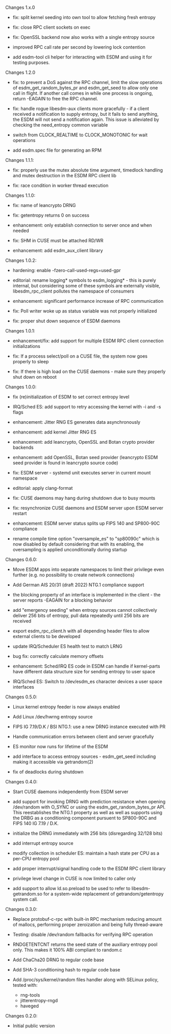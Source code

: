 Changes 1.x.0
* fix: split kernel seeding into own tool to allow fetching fresh entropy

* fix: close RPC client sockets on exec

* fix: OpenSSL backend now also works with a single entropy source

* improved RPC call rate per second by lowering lock contention

* add esdm-tool cli helper for interacting with ESDM and using it for testing purposes.

Changes 1.2.0
* fix: to prevent a DoS against the RPC channel, limit the slow operations of esdm_get_random_bytes_pr and esdm_get_seed to allow only one call in flight. If another call comes in while one process is ongoing, return -EAGAIN to free the RPC channel.

* fix: handle rogue libesdm-aux clients more gracefully - if a client received a notification to supply entropy, but it fails to send anything, the ESDM will not send a notification again. This issue is alleviated by checking the need_entropy common variable

* switch from CLOCK_REALTIME to CLOCK_MONOTONIC for wait operations

* add esdm.spec file for generating an RPM

Changes 1.1.1:
* fix: properly use the mutex absolute time argument, timedlock handling and mutex destruction in the ESDM RPC client lib

* fix: race condition in worker thread execution

Changes 1.1.0:
* fix: name of leancrypto DRNG

* fix: getentropy returns 0 on success

* enhancement: only establish connection to server once and when needed

* fix: SHM in CUSE must be attached RD/WR

* enhancement: add esdm_aux_client library

Changes 1.0.2:
* hardening: enable -fzero-call-used-regs=used-gpr

* editorial: rename logging* symbols to esdm_logging* - this is purely internal, but considering some of these symbols are externally visible, libesdm_rpc_client pollutes the namespace of consumers

* enhancement: significant performance increase of RPC communication

* fix: Poll writer woke up as status variable was not properly initialized

* fix: proper shut down sequence of ESDM daemons

Changes 1.0.1:
* enhancement/fix: add support for multiple ESDM RPC client connection initializations

* fix: If a process select/poll on a CUSE file, the system now goes properly to sleep

* fix: If there is high load on the CUSE daemons - make sure they properly shut down on reboot

Changes 1.0.0:
* fix (re)initialization of ESDM to set correct entropy level

* IRQ/Sched ES: add support to retry accessing the kernel with -i and -s flags

* enhancement: Jitter RNG ES generates data asynchronously

* enhancement: add kernel Jitter RNG ES

* enhancement: add leancrypto, OpenSSL and Botan crypto provider backends

* enhancement: add OpenSSL, Botan seed provider (leancrypto ESDM seed provider is found in leancrypto source code)

* fix: ESDM server - systemd unit executes server in current mount namespace

* editorial: apply clang-format

* fix: CUSE daemons may hang during shutdown due to busy mounts

* fix: resynchronize CUSE daemons and ESDM server upon ESDM server restart

* enhancement: ESDM server status splits up FIPS 140 and SP800-90C compliance

* rename compile time option "oversample_es" to "sp80090c" which is now disabled
  by default considering that with its enabling, the oversampling is applied
  unconditionally during startup

Changes 0.6.0:
* Move ESDM apps into separate namespaces to limit their privilege even further (e.g. no possibility to create network connections)

* Add German AIS 20/31 (draft 2022) NTG.1 compliance support

* the blocking property of an interface is implemented in the client - the
  server reports -EAGAIN for a blocking behavior

* add "emergency seeding" when entropy sources cannot collectively deliver
  256 bits of entropy, pull data repeatedly until 256 bits are received

* export esdm_rpc_client.h with all depending header files to allow external
  clients to be developed

* update IRQ/Scheduler ES health test to match LRNG

* bug fix: correctly calculate memory offsets

* enhancement: Sched/IRQ ES code in ESDM can handle if kernel-parts have
  different data structure size for sending entropy to user space

* IRQ/Sched ES: Switch to /dev/esdm_es character devices a user space interfaces

Changes 0.5.0:
* Linux kernel entropy feeder is now always enabled

* Add Linux /dev/hwrng entropy source

* FIPS IG 7.19/D.K / BSI NTG.1: use a new DRNG instance executed with PR

* Handle communication errors between client and server gracefully

* ES monitor now runs for lifetime of the ESDM

* add interface to access entropy sources - esdm_get_seed including making it accessible via getrandom(2)

* fix of deadlocks during shutdown

Changes 0.4.0:
* Start CUSE daemons independently from ESDM server

* add support for invoking DRNG with prediction resistance when opening
  /dev/random with O_SYNC or using the esdm_get_random_bytes_pr API.
  This reestablishes the NTG.1 property as well as well as supports
  using the DRBG as a conditioning component pursuent to SP800-90C and
  FIPS 140 IG 7.19 / D.K.

* initialize the DRNG immediately with 256 bits (disregarding 32/128 bits)

* add interrupt entropy source

* modify collection in scheduler ES: maintain a hash state per CPU as a per-CPU entropy pool

* add proper interrupt/signal handling code to the ESDM RPC client library

* privilege level change in CUSE is now limited to caller only

* add support to allow ld.so.preload to be used to refer to libesdm-getrandom.so for a system-wide replacement of getrandom/getentropy system call.

Changes 0.3.0:
* Replace protobuf-c-rpc with built-in RPC mechanism reducing amount of mallocs,
  performing proper zeroization and being fully thread-aware

* Testing: disable /dev/random fallbacks for verifying RPC operation

* RNDGETENTCNT returns the seed state of the auxiliary entropy pool only. This
  makes it 100% ABI compliant to random.c

* Add ChaCha20 DRNG to regular code base

* Add SHA-3 conditioning hash to regular code base

* Add /proc/sys/kernel/random files handler along with SELinux policy, tested
  with:
	- rng-tools
	- jitterentropy-rngd
	- haveged

Changes 0.2.0:
* Initial public version
